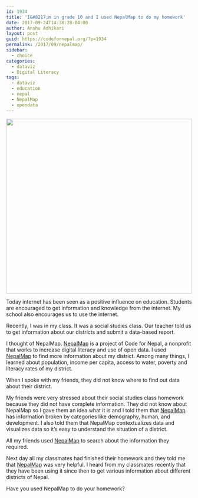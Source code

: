 ```yaml
---
id: 1934
title: 'I&#8217;m in grade 10 and I used NepalMap to do my homework'
date: 2017-09-24T14:38:28-04:00
author: Anshu Adhikari
layout: post
guid: https://codefornepal.org/?p=1934
permalink: /2017/09/nepalmap/
sidebar:
  - choice
categories:
  - dataviz
  - Digital Literacy
tags:
  - dataviz
  - education
  - nepal
  - NepalMap
  - opendata
---
```

[<img class="alignnone size-large wp-image-1563" src="https://codefornepal.org/wp-content/uploads/2016/11/Screen-Shot-2016-10-09-at-8.03.49-AM-1024x515.png" alt="" width="100%" height="473" srcset="https://codefornepal.org/wp-content/uploads/2016/11/Screen-Shot-2016-10-09-at-8.03.49-AM-1024x515.png 1024w, https://codefornepal.org/wp-content/uploads/2016/11/Screen-Shot-2016-10-09-at-8.03.49-AM-300x151.png 300w, https://codefornepal.org/wp-content/uploads/2016/11/Screen-Shot-2016-10-09-at-8.03.49-AM-768x386.png 768w, https://codefornepal.org/wp-content/uploads/2016/11/Screen-Shot-2016-10-09-at-8.03.49-AM.png 1230w" sizes="(max-width: 1024px) 100vw, 1024px" />](https://codefornepal.org/wp-content/uploads/2016/11/Screen-Shot-2016-10-09-at-8.03.49-AM.png)

Today internet has been seen as a positive influence on education. Students are encouraged to get information and knowledge from the internet. My school also encourages us to use the internet.

Recently, I was in my class. It was a social studies class. Our teacher told us to get information about our districts and submit a data-based report.

I thought of NepalMap. [NepalMap](https://nepalmap.org/) is a project of Code for Nepal, a nonprofit that works to increase digital literacy and use of open data. I used [NepalMap](https://nepalmap.org/) to find more information about my district. Among many things, I learned about population, income per capita, access to water, poverty and literacy rates of my district.

When I spoke with my friends, they did not know where to find out data about their district.

My friends were very stressed about their social studies class homework because they did not have complete information. They did not know about NepalMap so I gave them an idea what it is and I told them that [NepalMap](https://nepalmap.org/) has information broken by categories like demography, human, and development. I also told them that NepalMap contextualizes data and visualizes data so it’s easy to understand the situation of a district.

All my friends used [NepalMap](https://nepalmap.org/) to search about the information they required.

Next day all my classmates had finished their homework and they told me that [NepalMap](https://nepalmap.org/) was very helpful. I heard from my classmates recently that they have been using it since then to get various information about different districts of Nepal.

Have you used NepalMap to do your homework?